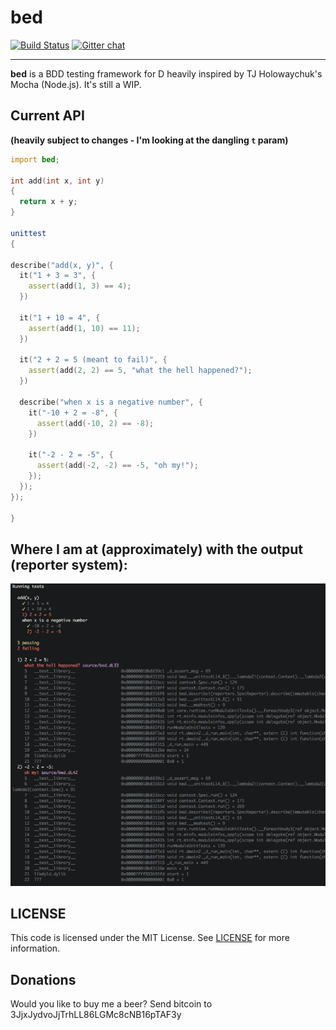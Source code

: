 bed
===
[![Build Status](https://travis-ci.org/yamadapc/bed.svg?branch=master)](https://travis-ci.org/yamadapc/bed)
[![Gitter chat](https://badges.gitter.im/yamadapc/bed.png)](https://gitter.im/yamadapc/bed)
- - -

**bed** is a BDD testing framework for D heavily inspired by TJ Holowaychuk's
Mocha (Node.js). It's still a WIP.

## Current API

**(heavily subject to changes - I'm looking at the dangling `t` param)**

```d
import bed;

int add(int x, int y)
{
  return x + y;
}

unittest
{

describe("add(x, y)", {
  it("1 + 3 = 3", {
    assert(add(1, 3) == 4);
  })

  it("1 + 10 = 4", {
    assert(add(1, 10) == 11);
  })

  it("2 + 2 = 5 (meant to fail)", {
    assert(add(2, 2) == 5, "what the hell happened?");
  })

  describe("when x is a negative number", {
    it("-10 + 2 = -8", {
      assert(add(-10, 2) == -8);
    })

    it("-2 - 2 = -5", {
      assert(add(-2, -2) == -5, "oh my!");
    });
  });
});

}
```

## Where I am at (approximately) with the output (reporter system):

![screenshot](screen.png)

## LICENSE

This code is licensed under the MIT License. See [LICENSE](LICENSE) for more
information.

## Donations
Would you like to buy me a beer? Send bitcoin to 3JjxJydvoJjTrhLL86LGMc8cNB16pTAF3y
